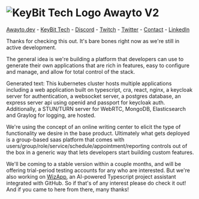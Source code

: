 # ![KeyBit Tech Logo](https://raw.githubusercontent.com/keybittech/awayto/main/app/src/webapp/img/kbt-icon_32w.png) Awayto V2

[Awayto.dev](https://awayto.dev/) - [KeyBit Tech](https://keybittech.com/) - [Discord](https://discord.gg/KzpcTrn5DQ) - [Twitch](https://twitch.tv/chatjoept) - [Twitter](https://twitter.com/awaytodev) - [Contact](mailto:joe@keybittech.com) - [LinkedIn](https://www.linkedin.com/in/joe-mccormick-76224429/)

Thanks for checking this out. It's bare bones right now as we're still in active development.

The general idea is we're building a platform that developers can use to generate their own applications that are rich in features, easy to configure and manage, and allow for total control of the stack.

Generated text: This kubernetes cluster hosts multiple applications including a web application built on typescript, cra, react, nginx, a keycloak server for authentication, a websocket server, a postgres database, an express server api using openid and passport for keycloak auth. Additionally, a STUN/TURN server for WebRTC, MongoDB, Elasticsearch and Graylog for logging, are hosted.

We're using the concept of an online writing center to elicit the type of functionality we desire in the base product. Ultimately what gets deployed is a group-based saas platform that comes with users/group/role/service/schedule/appointment/reporting controls out of the box in a generic way that lets developers start building custom features.

We'll be coming to a stable version within a couple months, and will be offering trial-period testing accounts for any who are interested. But we're also working on [WizApp](https://github.com/keybittech/wizapp), an AI-powered Typescript project assistant integrated with GitHub. So if that's of any interest please do check it out! And if you came to here from there, many thanks!
